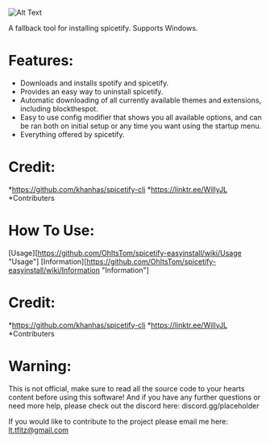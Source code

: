 ![Alt Text](https://i.ibb.co/TPVYWJY/68747470733a2f2f692e696d6775722e636f6d2f6977634c4954512e706e67.png)

A fallback tool for installing spicetify. Supports Windows.

# **Features:**
* Downloads and installs spotify and spicetify.
* Provides an easy way to uninstall spicetify.
* Automatic downloading of all currently available themes and extensions, including blockthespot.
* Easy to use config modifier that shows you all available options, and can be ran both on initial setup or any time you want using the startup menu.
* Everything offered by spicetify.

# **Credit:**
*https://github.com/khanhas/spicetify-cli
*https://linktr.ee/WillyJL
*Contributers

# **How To Use:**
[Usage][https://github.com/OhItsTom/spicetify-easyinstall/wiki/Usage "Usage"]
[Information][https://github.com/OhItsTom/spicetify-easyinstall/wiki/Information "Information"]
# **Credit:**
*https://github.com/khanhas/spicetify-cli
*https://linktr.ee/WillyJL
*Contributers

# **Warning:**
This is not official, make sure to read all the source code to your hearts content before using this software! And if you have any further questions or need more help, please check out the discord here: discord.gg/placeholder

If you would like to contribute to the project please email me here: lt.tfitz@gmail.com

